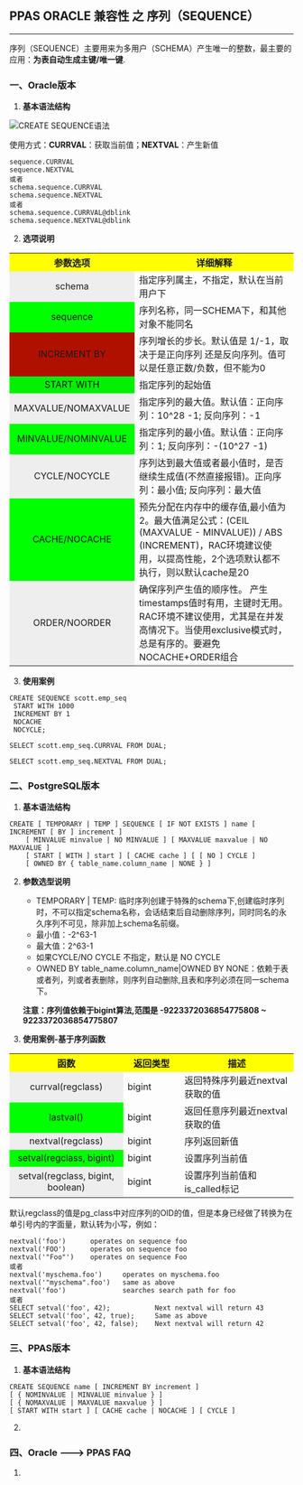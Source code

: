 ## PPAS ORACLE 兼容性 之 序列（SEQUENCE）
---
序列（SEQUENCE）主要用来为多用户（SCHEMA）产生唯一的整数，最主要的应用：**为表自动生成主键/唯一键**.    
### 一、Oracle版本
1. **基本语法结构**

  ![CREATE SEQUENCE语法](https://docs.oracle.com/cd/E11882_01/server.112/e41084/img/create_sequence.gif)
  
  使用方式：**CURRVAL**：获取当前值；**NEXTVAL**：产生新值
```
sequence.CURRVAL  
sequence.NEXTVAL  
或者
schema.sequence.CURRVAL
schema.sequence.NEXTVAL 
或者
schema.sequence.CURRVAL@dblink
schema.sequence.NEXTVAL@dblink
```

2. **选项说明**
<table>
  <tr>
    <th width=20%, bgcolor=yellow >参数选项</th>
    <th width=80%, bgcolor=yellow>详细解释</th>
  </tr>
  <tr>
    <td bgcolor=#eeeeee style="text-align:center"> schema </td>
    <td> 指定序列属主，不指定，默认在当前用户下 </td>
  </tr>
  <tr>
    <td bgcolor=#00FF00 style="text-align:center"> sequence </td>
    <td> 序列名称，同一SCHEMA下，和其他对象不能同名 </td>
  <tr>
    <td bgcolor=rgb(0,10,0) style="text-align:center"> INCREMENT BY </td>
    <td> 序列增长的步长。默认值是 1/-1，取决于是正向序列 还是反向序列。值可以是任意正数/负数，但不能为0 </td>
  </tr>
  <tr>
    <td bgcolor=#00FF00) style="text-align:center"> START WITH </td>
    <td> 指定序列的起始值 </td>
  </tr>
   <tr>
    <td bgcolor=#eeeeee style="text-align:center"> MAXVALUE/NOMAXVALUE </td>
    <td> 指定序列的最大值。默认值：正向序列：10^28 -1; 反向序列：-1 </td>
  </tr>
  <tr>
    <td bgcolor=#00FF00 style="text-align:center"> MINVALUE/NOMINVALUE </td>
    <td> 指定序列的最小值。默认值：正向序列：1; 反向序列：-(10^27 -1) </td>
  <tr>
  </tr>
   <tr>
    <td bgcolor=#eeeeee style="text-align:center"> CYCLE/NOCYCLE </td>
    <td> 序列达到最大值或者最小值时，是否继续生成值(不然直接报错)。正向序列：最小值; 反向序列：最大值</td>
  </tr>
  <tr>
    <td bgcolor=#00FF00 style="text-align:center"> CACHE/NOCACHE </td>
    <td> 预先分配在内存中的缓存值,最小值为2。最大值满足公式：(CEIL (MAXVALUE - MINVALUE)) / ABS (INCREMENT)，RAC环境建议使用，以提高性能，2个选项默认都不执行，则以默认cache是20 </td>
  <tr>
  </tr>
   <tr>
    <td bgcolor=#eeeeee style="text-align:center"> ORDER/NOORDER </td>
    <td> 确保序列产生值的顺序性。 产生timestamps值时有用，主键时无用。RAC环境不建议使用，尤其是在并发高情况下。当使用exclusive模式时，总是有序的。要避免 NOCACHE+ORDER组合 </td>
  </tr>
</table>

3. **使用案例**
```
CREATE SEQUENCE scott.emp_seq
 START WITH 1000
 INCREMENT BY 1
 NOCACHE
 NOCYCLE;
 
SELECT scott.emp_seq.CURRVAL FROM DUAL;
 
SELECT scott.emp_seq.NEXTVAL FROM DUAL;
```

### 二、PostgreSQL版本
1. **基本语法结构**
```
CREATE [ TEMPORARY | TEMP ] SEQUENCE [ IF NOT EXISTS ] name [ INCREMENT [ BY ] increment ]
    [ MINVALUE minvalue | NO MINVALUE ] [ MAXVALUE maxvalue | NO MAXVALUE ]
    [ START [ WITH ] start ] [ CACHE cache ] [ [ NO ] CYCLE ]
    [ OWNED BY { table_name.column_name | NONE } ] 
```

2. **参数选型说明**
   + TEMPORARY | TEMP: 临时序列创建于特殊的schema下,创建临时序列时，不可以指定schema名称，会话结束后自动删除序列，同时同名的永久序列不可见，除非加上schema名前缀。
   + 最小值：-2^63-1
   + 最大值：2^63-1
   + 如果CYCLE/NO CYCLE 不指定，默认是 NO CYCLE
   + OWNED BY table_name.column_name|OWNED BY NONE：依赖于表或者列，列或者表删除，则序列自动删除,且表和序列必须在同一schema下。
  
   **注意：序列值依赖于bigint算法,范围是 -9223372036854775808 ~ 9223372036854775807**
   
3. **使用案例-基于序列函数**
<table>
  <tr>
    <th width=40%, bgcolor=yellow >函数</th>
    <th width=20%, bgcolor=yellow>返回类型</th>
    <th width=40%, bgcolor=yellow>描述</th>
  </tr>
  <tr>
    <td bgcolor=#eeeeee style="text-align:center"> currval(regclass) </td>
    <td> bigint </td>
    <td> 返回特殊序列最近nextval获取的值 </td>
  </tr>
  <tr>
    <td bgcolor=#00FF00 style="text-align:center"> lastval() </td>
    <td> bigint </td>
    <td> 返回任意序列最近nextval获取的值 </td>
  </tr>
  <tr>
    <td bgcolor=#eeeeee style="text-align:center"> nextval(regclass) </td>
    <td> bigint </td>
    <td> 序列返回新值 </td>
  </tr>
  <tr>
    <td bgcolor=#00FF00 style="text-align:center"> setval(regclass, bigint)	</td>
    <td> bigint </td>
    <td> 设置序列当前值 </td>
  </tr>
  <tr>
    <td bgcolor=#eeeeee style="text-align:center"> setval(regclass, bigint, boolean) </td>
    <td> bigint </td>
    <td> 设置序列当前值和is_called标记 </td>
  </tr>
</table>
   
默认regclass的值是pg_class中对应序列的OID的值，但是本身已经做了转换为在单引号内的字面量，默认转为小写，例如：
```
nextval('foo')      operates on sequence foo
nextval('FOO')      operates on sequence foo
nextval('"Foo"')    operates on sequence Foo
或者
nextval('myschema.foo')     operates on myschema.foo
nextval('"myschema".foo')   same as above
nextval('foo')              searches search path for foo
或者
SELECT setval('foo', 42);           Next nextval will return 43
SELECT setval('foo', 42, true);     Same as above
SELECT setval('foo', 42, false);    Next nextval will return 42
```


### 三、PPAS版本
1. **基本语法结构**
```
CREATE SEQUENCE name [ INCREMENT BY increment ]
[ { NOMINVALUE | MINVALUE minvalue } ]
[ { NOMAXVALUE | MAXVALUE maxvalue } ]
[ START WITH start ] [ CACHE cache | NOCACHE ] [ CYCLE ]
```

2. 

### 四、Oracle ---> PPAS FAQ
1. 
